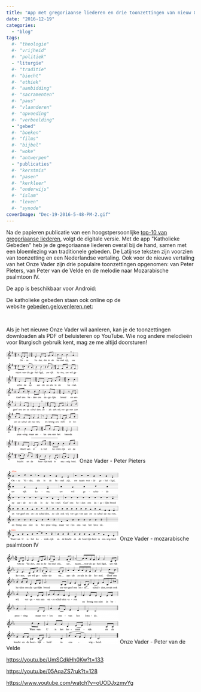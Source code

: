 ```yaml
---
title: "App met gregoriaanse liederen en drie toonzettingen van nieuw Onze Vader"
date: "2016-12-19"
categories: 
  - "blog"
tags:
  #- "theologie"
  #- "vrijheid"
  #- "politiek"
  - "liturgie"
  #- "traditie"
  #- "biecht"
  #- "ethiek"
  #- "aanbidding"
  #- "sacramenten"
  #- "paus"
  #- "vlaanderen"
  #- "opvoeding"
  #- "verbeelding"
  - "gebed"
  #- "boeken"
  #- "films"
  #- "bijbel"
  #- "woke"
  #- "antwerpen"
  - "publicaties"
  #- "kerstmis"
  #- "pasen"
  #- "kerkleer"
  #- "onderwijs"
  #- "islam"
  #- "leven"
  #- "synode"
coverImage: "Dec-19-2016-5-48-PM-2.gif"
---
```


Na de papieren publicatie van een hoogstpersoonlijke [top-10 van gregoriaanse liederen](/blog/top-10-van-gregoriaanse-liederen/), volgt de digitale versie. Met de app "Katholieke Gebeden" heb je de gregoriaanse liederen overal bij de hand, samen met een bloemlezing van traditionele gebeden. De Latijnse teksten zijn voorzien van toonzetting en een Nederlandse vertaling. Ook voor de nieuwe vertaling van het Onze Vader zijn drie populaire toonzettingen opgenomen: van Peter Pieters, van Peter van de Velde en de melodie naar Mozarabische psalmtoon IV.

De app is beschikbaar voor Android:



De katholieke gebeden staan ook online op de website [gebeden.gelovenleren.net](http://gebeden.gelovenleren.net/):



 

Als je het nieuwe Onze Vader wil aanleren, kan je de toonzettingen downloaden als PDF of beluisteren op YouTube. Wie nog andere melodieën voor liturgisch gebruik kent, mag ze me altijd doorsturen!

[![](images/onze-vaderpp-full-score-192x300.png)](https://www.kerknet.be/sites/default/files/PartituurOnzevader.pdf) Onze Vader - Peter Pieters

[![](images/0nze-vader-mozarabische-psalmtoon-iv-300x191.png)](https://rkliturgie.nl/sites/default/files/bijlagen/OnzeVader%20%28naar%20Mozarabische%20psalmtoon%20IV%29_0.pdf) Onze Vader - mozarabische psalmtoon IV

[![](images/onze-vaderpvdv-full-score-300x242.png)](https://storage.googleapis.com/geloven-leren/printerboekjes/Onze-VaderPVDV-Full-Score.pdf) Onze Vader - Peter van de Velde

https://youtu.be/UmSCdkHh0Kw?t=133

https://youtu.be/05AqaZS7ruk?t=128

https://www.youtube.com/watch?v=oUODJxzmvYg
